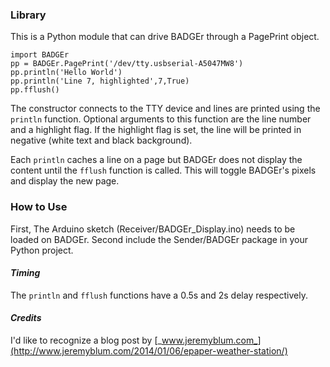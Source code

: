 ### **Library**

This is a Python module that can drive BADGEr through a PagePrint object. 
```
import BADGEr
pp = BADGEr.PagePrint('/dev/tty.usbserial-A5047MW8')
pp.println('Hello World')
pp.println('Line 7, highlighted',7,True)
pp.fflush()
```

The constructor connects to the TTY device and lines are printed using the ```println``` function. Optional arguments to this function are the line number and a highlight flag. If the highlight flag is set, the line will be printed in negative (white text and black background). 

Each ```println``` caches a line on a page but BADGEr does not display the content until the ```fflush``` function is called. This will toggle BADGEr's pixels and display the new page. 

### **How to Use**

First, The Arduino sketch (Receiver/BADGEr_Display.ino) needs to be loaded on BADGEr. Second include the Sender/BADGEr package in your Python project.

#### *Timing*

The ```println``` and ```fflush``` functions have a 0.5s and 2s delay respectively.

#### *Credits*

I'd like to recognize a blog post by [_www.jeremyblum.com_](http://www.jeremyblum.com/2014/01/06/epaper-weather-station/)
